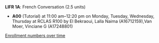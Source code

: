 **LIFR 1A**: French Conversation (2.5 units)

- **A00** (Tutorial) at 11:00 am–12:20 pm on Monday, Tuesday, Wednesday, Thursday at RCLAS R100 by El Bekraoui, Lalla Naima (A16712159),Van Moer, Vinciane G (A17248801)

[Enrollment numbers over time](./LIFR1A.tsv)
